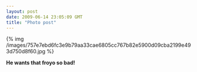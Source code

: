 ```yaml
---
layout: post
date: 2009-06-14 23:05:09 GMT
title: "Photo post"
---
```

{% img /images/757e7ebd6fc3e9b79aa33cae6805cc767b82e5900d09cba2199e493d750d8f60.jpg %}

<b>He wants that froyo so bad!</b>